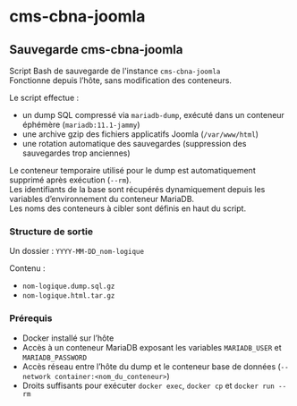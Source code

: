 # cms-cbna-joomla

## Sauvegarde cms-cbna-joomla

Script Bash de sauvegarde de l'instance `cms-cbna-joomla`  
Fonctionne depuis l’hôte, sans modification des conteneurs.

Le script effectue :
- un dump SQL compressé via `mariadb-dump`, exécuté dans un conteneur éphémère (`mariadb:11.1-jammy`)
- une archive gzip des fichiers applicatifs Joomla (`/var/www/html`)
- une rotation automatique des sauvegardes (suppression des sauvegardes trop anciennes)

Le conteneur temporaire utilisé pour le dump est automatiquement supprimé après exécution (`--rm`).  
Les identifiants de la base sont récupérés dynamiquement depuis les variables d’environnement du conteneur MariaDB.  
Les noms des conteneurs à cibler sont définis en haut du script.

### Structure de sortie

Un dossier : `YYYY-MM-DD_nom-logique`

Contenu :
- `nom-logique.dump.sql.gz`
- `nom-logique.html.tar.gz`

### Prérequis

- Docker installé sur l’hôte  
- Accès à un conteneur MariaDB exposant les variables `MARIADB_USER` et `MARIADB_PASSWORD`  
- Accès réseau entre l’hôte du dump et le conteneur base de données (`--network container:<nom_du_conteneur>`)  
- Droits suffisants pour exécuter `docker exec`, `docker cp` et `docker run --rm`

